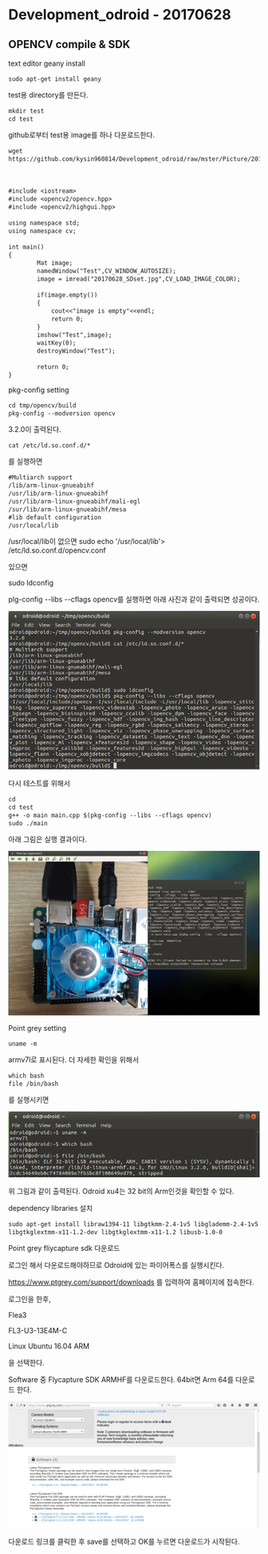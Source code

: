 # Development_odroid - 20170628



## OPENCV compile & SDK



text editor geany install

    sudo apt-get install geany



test용 directory를 만든다.

    mkdir test
    cd test



github로부터 test용 image를 하나 다운로드한다.

    wget https://github.com/kysin960814/Development_odroid/raw/mster/Picture/20170628_SDset.jpg



    #include <iostream>
    #include <opencv2/opencv.hpp>
    #include <opencv2/highgui.hpp>
    
    using namespace std;
    using namespace cv;
    
    int main()
    {
      		Mat image;
      		namedWindow("Test",CV_WINDOW_AUTOSIZE);
      		image = imread("20170628_SDset.jpg",CV_LOAD_IMAGE_COLOR);
      
      		if(image.empty())
            {
            	cout<<"image is empty"<<endl;
              	return 0;
            }
      		imshow("Test",image);
      		waitKey(0);
      		destroyWindow("Test");
      
      		return 0;
    }



pkg-config setting

    cd tmp/opencv/build
    pkg-config --modversion opencv

3.2.0이 출력된다.

    cat /etc/ld.so.conf.d/*

를 실행하면 

    #Multiarch support
    /lib/arm-linux-gnueabihf
    /usr/lib/arm-linux-gnueabihf
    /usr/lib/arm-linux-gnueabihf/mali-egl
    /sur/lib/arm-linux-gnueabihf/mesa
    #lib default configuration
    /usr/local/lib

/usr/local/lib이 없으면 sudo echo '/usr/local/lib'> /etc/ld.so.conf.d/opencv.conf

있으면

sudo ldconfig



plg-config --libs --cflags opencv를 실행하면 아래 사진과 같이 출력되면 성공이다.

![20170704_pkgsetting](Picture/20170704_pkgsetting.PNG)

다시 테스트를 위해서

    cd 
    cd test
    g++ -o main main.cpp $(pkg-config --libs --cflags opencv)
    sudo ./main

아래 그림은 실행 결과이다.

![20170704_maintest](Picture/20170704_maintest.PNG)

Point grey setting

```
uname -m
```

armv7l로 표시된다. 더 자세한 확인을 위해서

```
which bash
file /bin/bash
```

를 실행시키면

![20170704-binbash](Picture/20170704-binbash.PNG)

위 그림과 같이 출력된다. Odroid xu4는 32 bit의 Arm인것을 확인할 수 있다.



dependency libraries 설치

```
sudo apt-get install libraw1394-11 libgtkmm-2.4-1v5 libglademm-2.4-1v5 libgtkglextmm-x11-1.2-dev libgtkglextmm-x11-1.2 libusb-1.0-0
```



Point grey fliycapture sdk 다운로드

로그인 해서 다운로드해야하므로 Odroid에 있는 파이어폭스를 실행시킨다.

https://www.ptgrey.com/support/downloads 를 입력하여 홈페이지에 접속한다.

로그인을 한후,



Flea3 

FL3-U3-13E4M-C

Linux Ubuntu 16.04 ARM

을 선택한다.



Software 중 Flycapture SDK ARMHF를 다운로드한다. 64bit면 Arm 64를 다운로드 한다.

![20170704-flydownload](Picture/20170704-flydownload.PNG)



다운로드 링크를 클릭한 후 save를 선택하고 OK를 누르면 다운로드가 시작된다.



